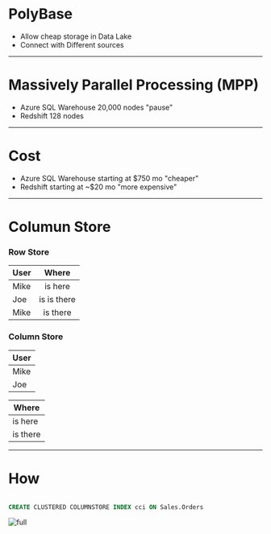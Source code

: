 # PolyBase
* Allow cheap storage in Data Lake
* Connect with Different sources
---
# Massively Parallel Processing (MPP)
* Azure SQL Warehouse 20,000 nodes "pause"
* Redshift 128 nodes
---
# Cost
* Azure SQL Warehouse starting at $750 mo "cheaper"
* Redshift starting at ~$20 mo "more expensive"
---

# Columun Store
### Row Store
| User        | Where           | 
| ------------- |:-------------:|
| Mike      | is here |
| Joe      | is is there      | 
| Mike | is there      |   

### Column Store
| User        |        
| ------------- |
| Mike      | 
| Joe      |  

| Where        |        
| ------------- |
|is here|
|is there|


---
# How
```SQL

CREATE CLUSTERED COLUMNSTORE INDEX cci ON Sales.Orders
```
![full](https://microshak.github.io/MicroNotes/Images/rowtoColumninar.png)


